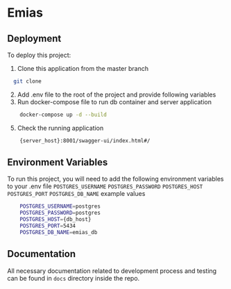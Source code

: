 # Emias
## Deployment
To deploy this project:
1. Clone this application from the master branch
```bash
  git clone
```
2. Add .env file to the root of the project and provide following variables
3. Run docker-compose file to run db container and server application
```bash
    docker-compose up -d --build
```
5. Check the running application
```bash
    {server_host}:8001/swagger-ui/index.html#/
```
## Environment Variables
To run this project, you will need to add the following environment variables to your .env file
`POSTGRES_USERNAME`
`POSTGRES_PASSWORD`
`POSTGRES_HOST`
`POSTGRES_PORT`
`POSTGRES_DB_NAME`
example values
```bash
    POSTGRES_USERNAME=postgres
    POSTGRES_PASSWORD=postgres
    POSTGRES_HOST={db_host}
    POSTGRES_PORT=5434
    POSTGRES_DB_NAME=emias_db
```
## Documentation
All necessary documentation related to development process and testing can be found in `docs` directory inside the repo.